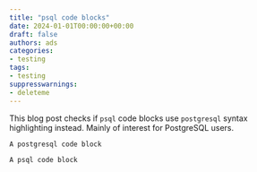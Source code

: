 ```yaml
---
title: "psql code blocks"
date: 2024-01-01T00:00:00+00:00
draft: false
authors: ads
categories:
- testing
tags:
- testing
suppresswarnings:
- deleteme
---
```


This blog post checks if `psql` code blocks use `postgresql` syntax highlighting instead.
Mainly of interest for PostgreSQL users.

```postgresql
A postgresql code block
```

```psql
A psql code block
```

